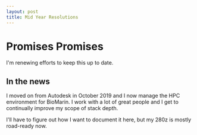 ```yaml
---
layout: post
title: Mid Year Resolutions
---
```



# Promises Promises

I'm renewing efforts to keep this up to date.

## In the news

I moved on from Autodesk in October 2019 and I now manage the HPC environment for BioMarin. I work with a lot of great people and I get to continually improve my scope of stack depth.

I'll have to figure out how I want to document it here, but my 280z is mostly road-ready now.
